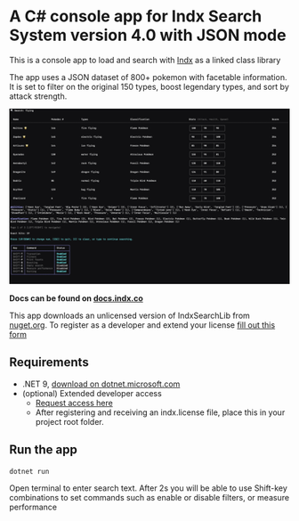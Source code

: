 # A C# console app for Indx Search System version 4.0 with JSON mode

This is a console app to load and search with [Indx](https://indx.co) as a linked class library

The app uses a JSON dataset of 800+ pokemon with facetable information. It is set to filter on the original 150 types, boost legendary types, and sort by attack strength.

![Screenshot](screenshot.png)

**Docs can be found on [docs.indx.co](https://docs.indx.co/apis)**

This app downloads an unlicensed version of IndxSearchLib from [nuget.org](https://www.nuget.org/packages/IndxSearchLib). To register as a developer and extend your license [fill out this form](https://lfut1rkw3es.typeform.com/to/jiN4Z82I)



## Requirements

- .NET 9, [download on dotnet.microsoft.com](https://dotnet.microsoft.com/en-us/download/dotnet/9.0)
- (optional) Extended developer access
    - [Request access here](https://lfut1rkw3es.typeform.com/to/jiN4Z82I)
    - After registering and receiving an indx.license file, place this in your project root folder.


## Run the app

```bash
dotnet run
```

Open terminal to enter search text. After 2s you will be able to use Shift-key combinations to set commands such as enable or disable filters, or measure performance